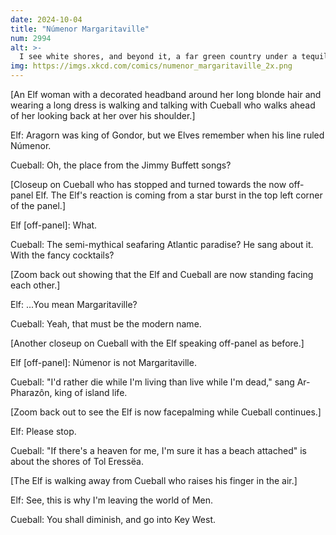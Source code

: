 ```yaml
---
date: 2024-10-04
title: "Númenor Margaritaville"
num: 2994
alt: >-
  I see white shores, and beyond it, a far green country under a tequila sunrise.
img: https://imgs.xkcd.com/comics/numenor_margaritaville_2x.png
---
```

[An Elf woman with a decorated headband around her long blonde hair and wearing a long dress is walking and talking with Cueball who walks ahead of her looking back at her over his shoulder.]

Elf: Aragorn was king of Gondor, but we Elves remember when his line ruled Númenor.

Cueball: Oh, the place from the Jimmy Buffett songs?

[Closeup on Cueball who has stopped and turned towards the now off-panel Elf. The Elf's reaction is coming from a star burst in the top left corner of the panel.]

Elf [off-panel]: What.

Cueball: The semi-mythical seafaring Atlantic paradise? He sang about it. With the fancy cocktails?

[Zoom back out showing that the Elf and Cueball are now standing facing each other.]

Elf: ...You mean Margaritaville?

Cueball: Yeah, that must be the modern name.

[Another closeup on Cueball with the Elf speaking off-panel as before.]

Elf [off-panel]: Númenor is not Margaritaville.

Cueball: "I'd rather die while I'm living than live while I'm dead," sang Ar-Pharazôn, king of island life.

[Zoom back out to see the Elf is now facepalming while Cueball continues.]

Elf: Please stop.

Cueball: "If there's a heaven for me, I'm sure it has a beach attached" is about the shores of Tol Eressëa.

[The Elf is walking away from Cueball who raises his finger in the air.]

Elf: See, this is why I'm leaving the world of Men.

Cueball: You shall diminish, and go into Key West.